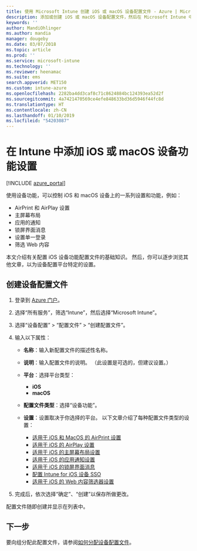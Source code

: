 ```yaml
---
title: 使用 Microsoft Intune 创建 iOS 或 macOS 设备配置文件 - Azure | Microsoft Docs
description: 添加或创建 iOS 或 macOS 设备配置文件，然后在 Microsoft Intune 中配置 AirPrint、AirPlay、主屏幕布局、应用通知、共享设备、单一登录的设置以及 Web 内容筛选器设置。
keywords: ''
author: MandiOhlinger
ms.author: mandia
manager: dougeby
ms.date: 03/07/2018
ms.topic: article
ms.prod: ''
ms.service: microsoft-intune
ms.technology: ''
ms.reviewer: heenamac
ms.suite: ems
search.appverid: MET150
ms.custom: intune-azure
ms.openlocfilehash: 2282ba4dd3caf8c71c8624884bc124393ea52d2f
ms.sourcegitcommit: 4a7421470569ce4efe848633bd36d5946f44fc8d
ms.translationtype: HT
ms.contentlocale: zh-CN
ms.lasthandoff: 01/10/2019
ms.locfileid: "54203087"
---
```

# <a name="add-ios-or-macos-device-feature-settings-in-intune"></a>在 Intune 中添加 iOS 或 macOS 设备功能设置

[!INCLUDE [azure_portal](./includes/azure_portal.md)]

使用设备功能，可以控制 iOS 和 macOS 设备上的一系列设置和功能，例如：

- AirPrint 和 AirPlay 设置
- 主屏幕布局
- 应用的通知
- 锁屏界面消息
- 设置单一登录
- 筛选 Web 内容

本文介绍有关配置 iOS 设备功能配置文件的基础知识。 然后，你可以逐步浏览其他文章，以为设备配置平台特定的设置。

## <a name="create-a-device-profile"></a>创建设备配置文件

1. 登录到 [Azure 门户](https://portal.azure.com)。
2. 选择“所有服务”，筛选“Intune”，然后选择“Microsoft Intune”。
3. 选择“设备配置” > “配置文件” > “创建配置文件”。
4. 输入以下属性：

   - **名称**：输入新配置文件的描述性名称。
   - **说明**：输入配置文件的说明。 （此设置是可选的，但建议设置。）
   - **平台**：选择平台类型：
     - **iOS**
     - **macOS**
   - **配置文件类型**：选择“设备功能”。
   - **设置**：设置取决于你选择的平台。 以下文章介绍了每种配置文件类型的设置：

     - [适用于 iOS 和 MacOS 的 AirPrint 设置](air-print-settings-ios-macos.md)
     - [适用于 iOS 的 AirPlay 设置](airplay-settings-ios.md)
     - [适用于 iOS 的主屏幕布局设置](home-screen-settings-ios.md)
     - [适用于 iOS 的应用通知设置](app-notification-settings-ios.md)
     - [适用于 iOS 的锁屏界面消息](shared-device-settings-ios.md)
     - [配置 Intune for iOS 设备 SSO](sso-ios.md)
     - [适用于 iOS 的 Web 内容筛选器设置](web-content-filter-settings-ios.md)

5. 完成后，依次选择“确定”、“创建”以保存所做更改。

配置文件随即创建并显示在列表中。

## <a name="next-step"></a>下一步

要向组分配此配置文件，请参阅[如何分配设备配置文件](device-profile-assign.md)。
